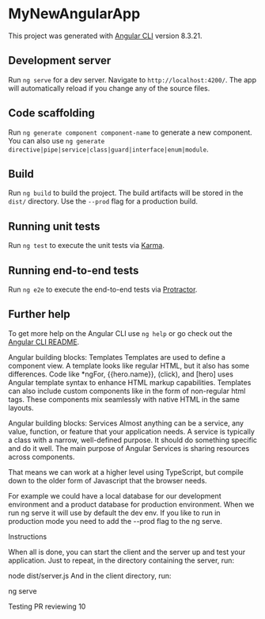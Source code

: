 # MyNewAngularApp

This project was generated with [Angular CLI](https://github.com/angular/angular-cli) version 8.3.21.

## Development server

Run `ng serve` for a dev server. Navigate to `http://localhost:4200/`. The app will automatically reload if you change any of the source files.

## Code scaffolding

Run `ng generate component component-name` to generate a new component. You can also use `ng generate directive|pipe|service|class|guard|interface|enum|module`.

## Build

Run `ng build` to build the project. The build artifacts will be stored in the `dist/` directory. Use the `--prod` flag for a production build.

## Running unit tests

Run `ng test` to execute the unit tests via [Karma](https://karma-runner.github.io).

## Running end-to-end tests

Run `ng e2e` to execute the end-to-end tests via [Protractor](http://www.protractortest.org/).

## Further help

To get more help on the Angular CLI use `ng help` or go check out the [Angular CLI README](https://github.com/angular/angular-cli/blob/master/README.md).

Angular building blocks: Templates
Templates are used to define a component view. A template looks like regular HTML, but it also has some differences. Code like \*ngFor, {{hero.name}}, (click), and [hero] uses Angular template syntax to enhance HTML markup capabilities. Templates can also include custom components like <custom-element> in the form of non-regular html tags. These components mix seamlessly with native HTML in the same layouts.

Angular building blocks: Services
Almost anything can be a service, any value, function, or feature that your application needs. A service is typically a class with a narrow, well-defined purpose. It should do something specific and do it well. The main purpose of Angular Services is sharing resources across components.

That means we can work at a higher level using TypeScript, but compile down to the older form of Javascript that the browser needs.

For example we could have a local database for our development environment and a product database for production environment. When we run ng serve it will use by default the dev env. If you like to run in production mode you need to add the --prod flag to the ng serve.

Instructions

When all is done, you can start the client and the server up and test your application. Just to repeat, in the directory containing the server, run:

node dist/server.js
And in the client directory, run:

ng serve

Testing PR reviewing 10
